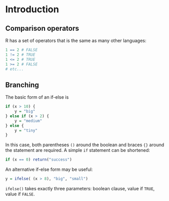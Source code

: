 # Introduction

## Comparison operators

R has a set of operators that is the same as many other languages:

```R
1 == 2 # FALSE
1 != 2 # TRUE
1 <= 2 # TRUE
1 >= 2 # FALSE
# etc...
```

## Branching

The basic form of an if-else is 

```R
if (x > 10) {
    y = "big"
} else if (x > 2) {
    y = "medium"
} else {
    y = "tiny"
}
```

In this case, both parentheses `()` around the boolean and braces `{}` around the statement are required. 
A simple `if` statement can be shortened:

```R
if (x == 0) return("success")
```

An alternative if-else form may be useful:

```R
y = ifelse( (x > 8), "big", "small")
```

`ifelse()` takes exactly three parameters: boolean clause, value if `TRUE`, value if `FALSE`.
